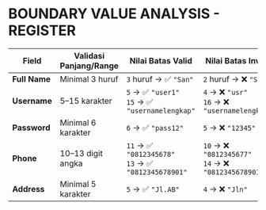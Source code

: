 # BOUNDARY VALUE ANALYSIS - REGISTER

| Field         | Validasi Panjang/Range | Nilai Batas Valid                                     | Nilai Batas Invalid                                  |
| ------------- | ---------------------- | ----------------------------------------------------- | ---------------------------------------------------- |
| **Full Name** | Minimal 3 huruf        | `3` huruf → ✅ `"San"`                                 | `2` huruf → ❌ `"Sa"`                                 |
| **Username**  | 5–15 karakter          | `5` → ✅ `"user1"`<br>`15` → ✅ `"usernamelengkap"`     | `4` → ❌ `"usr"`<br>`16` → ❌ `"usernamelengkapx"`     |
| **Password**  | Minimal 6 karakter     | `6` → ✅ `"pass12"`                                    | `5` → ❌ `"12345"`                                    |
| **Phone**     | 10–13 digit angka      | `11` → ✅ `"0812345678"`<br>`13` → ✅ `"0812345678901"` | `10` → ❌ `"0812345677"`<br>`14` → ❌ `"08123456789012"` |
| **Address**   | Minimal 5 karakter     | `5` → ✅ `"Jl.AB"`                                     | `4` → ❌ `"Jln"`                                      |
